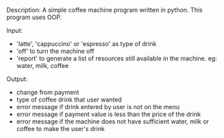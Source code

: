 Description:
A simple coffee machine program written in python. 
This program uses OOP.

Input:
- 'latte', 'cappuccino' or 'espresso' as type of drink
- 'off' to turn the machine off
- 'report' to generate a list of resources still available in the machine. eg: water, milk, coffee

Output:
- change from payment
- type of coffee drink that user wanted
- error message if drink entered by user is not on the menu
- error message if payment value is less than the price of the drink
- error message if the machine does not have sufficient water, milk or coffee to make the user's drink